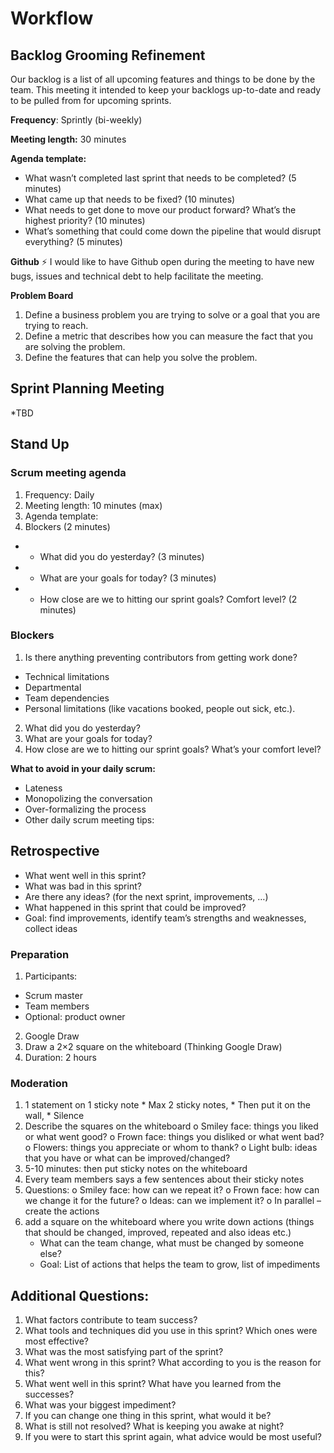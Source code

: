 # Workflow

## Backlog Grooming Refinement

Our backlog is a list of all upcoming features and things to be done by the team. This meeting it intended to keep your backlogs up-to-date and ready to be pulled from for upcoming sprints.

**Frequency**: Sprintly (bi-weekly)

**Meeting length:** 30 minutes

**Agenda template:**
* What wasn’t completed last sprint that needs to be completed? (5 minutes)
* What came up that needs to be fixed? (10 minutes)
* What needs to get done to move our product forward? What’s the highest priority? (10 minutes)
* What’s something that could come down the pipeline that would disrupt everything? (5 minutes)

**Github**
⚡️ I would like to have Github open during the meeting to have new bugs, issues and technical debt to help facilitate the meeting.

**Problem Board**
1. Define a business problem you are trying to solve or a goal that you are trying to reach.
2. Define a metric that describes how you can measure the fact that you are solving the problem.
3. Define the features that can help you solve the problem.

## Sprint Planning Meeting
*TBD


## Stand Up
### Scrum meeting agenda
1. Frequency: Daily
2. Meeting length: 10 minutes (max)
3. Agenda template:
4. Blockers (2 minutes)
- * What did you do yesterday? (3 minutes)
- * What are your goals for today? (3 minutes)
- * How close are we to hitting our sprint goals? Comfort level? (2 minutes)

### Blockers
1. Is there anything preventing contributors from getting work done? 
* Technical limitations
* Departmental 
* Team dependencies
* Personal limitations (like vacations booked, people out sick, etc.).
2. What did you do yesterday?
3. What are your goals for today?
4. How close are we to hitting our sprint goals? What’s your comfort level?

**What to avoid in your daily scrum:**
* Lateness
* Monopolizing the conversation
* Over-formalizing the process
* Other daily scrum meeting tips:



## Retrospective

* What went well in this sprint?
* What was bad in this sprint?
* Are there any ideas? (for the next sprint, improvements, …)
* What happened in this sprint that could be improved?
* Goal: find improvements, identify team’s strengths and weaknesses, collect ideas

### Preparation
1. Participants:
* Scrum master
* Team members
* Optional: product owner
2. Google Draw
3. Draw a 2×2 square on the whiteboard (Thinking Google Draw)
4. Duration: 2 hours

### Moderation
1. 1 statement on 1 sticky note
       * Max 2 sticky notes, 
       * Then put it on the wall, 
       * Silence
2. Describe the squares on the whiteboard
        o	Smiley face: things you liked or what went good?
        o	Frown face: things you disliked or what went bad?
        o	Flowers: things you appreciate or whom to thank?
        o	Light bulb: ideas that you have or what can be improved/changed?
3. 5-10 minutes:  then put sticky notes on the whiteboard
4. Every team members says a few sentences about their sticky notes
5. Questions:
        o	Smiley face: how can we repeat it?
        o	Frown face: how can we change it for the future?
        o	Ideas: can we implement it?
        o	In parallel – create the actions
6. add a square on the whiteboard where you write down actions (things that should be changed, improved, repeated and also ideas etc.)
    * What can the team change, what must be changed by someone else?
    * Goal: List of actions that helps the team to grow, list of impediments
 
## Additional Questions:
1. What factors contribute to team success?
2. What tools and techniques did you use in this sprint? Which ones were most effective?
3. What was the most satisfying part of the sprint?
4. What went wrong in this sprint? What according to you is the reason for this?
5. What went well in this sprint? What have you learned from the successes?
6. What was your biggest impediment?
7. If you can change one thing in this sprint, what would it be?
8. What is still not resolved? What is keeping you awake at night?
9. If you were to start this sprint again, what advice would be most useful?



